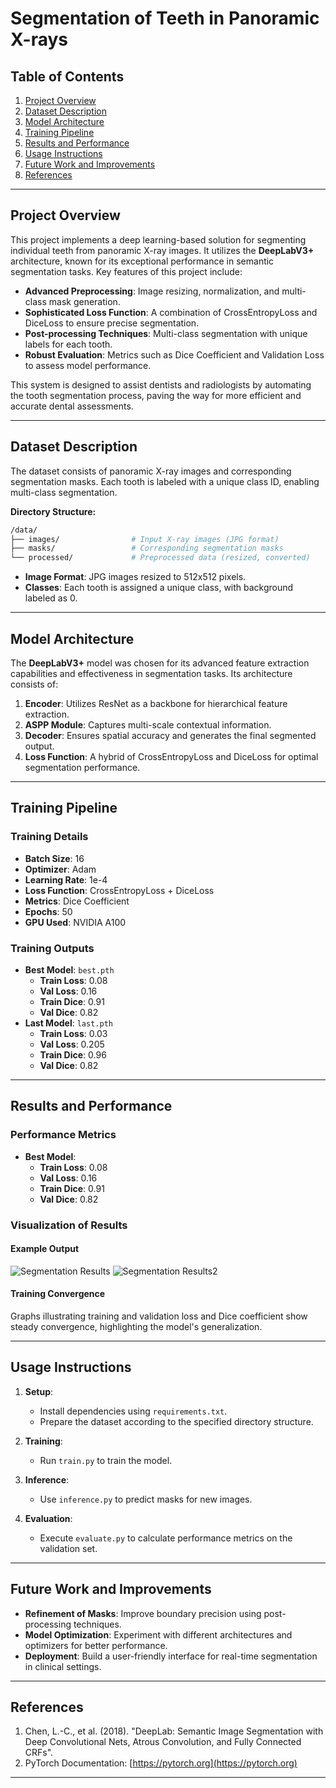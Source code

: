 # Segmentation of Teeth in Panoramic X-rays

## Table of Contents

1. [Project Overview](#project-overview)
2. [Dataset Description](#dataset-description)
3. [Model Architecture](#model-architecture)
4. [Training Pipeline](#training-pipeline)
5. [Results and Performance](#results-and-performance)
6. [Usage Instructions](#usage-instructions)
7. [Future Work and Improvements](#future-work-and-improvements)
8. [References](#references)

---

## Project Overview

This project implements a deep learning-based solution for segmenting individual teeth from panoramic X-ray images. It utilizes the **DeepLabV3+** architecture, known for its exceptional performance in semantic segmentation tasks. Key features of this project include:

- **Advanced Preprocessing**: Image resizing, normalization, and multi-class mask generation.
- **Sophisticated Loss Function**: A combination of CrossEntropyLoss and DiceLoss to ensure precise segmentation.
- **Post-processing Techniques**: Multi-class segmentation with unique labels for each tooth.
- **Robust Evaluation**: Metrics such as Dice Coefficient and Validation Loss to assess model performance.

This system is designed to assist dentists and radiologists by automating the tooth segmentation process, paving the way for more efficient and accurate dental assessments.

---

## Dataset Description

The dataset consists of panoramic X-ray images and corresponding segmentation masks. Each tooth is labeled with a unique class ID, enabling multi-class segmentation.

**Directory Structure:**

```bash
/data/
├── images/                # Input X-ray images (JPG format)
├── masks/                 # Corresponding segmentation masks
└── processed/             # Preprocessed data (resized, converted)
```

- **Image Format**: JPG images resized to 512x512 pixels.
- **Classes**: Each tooth is assigned a unique class, with background labeled as 0.

---

## Model Architecture

The **DeepLabV3+** model was chosen for its advanced feature extraction capabilities and effectiveness in segmentation tasks. Its architecture consists of:

1. **Encoder**: Utilizes ResNet as a backbone for hierarchical feature extraction.
2. **ASPP Module**: Captures multi-scale contextual information.
3. **Decoder**: Ensures spatial accuracy and generates the final segmented output.
4. **Loss Function**: A hybrid of CrossEntropyLoss and DiceLoss for optimal segmentation performance.

---

## Training Pipeline

### Training Details

- **Batch Size**: 16
- **Optimizer**: Adam
- **Learning Rate**: 1e-4
- **Loss Function**: CrossEntropyLoss + DiceLoss
- **Metrics**: Dice Coefficient
- **Epochs**: 50
- **GPU Used**: NVIDIA A100

### Training Outputs

- **Best Model**: `best.pth`
  - **Train Loss**: 0.08
  - **Val Loss**: 0.16
  - **Train Dice**: 0.91
  - **Val Dice**: 0.82
- **Last Model**: `last.pth`
  - **Train Loss**: 0.03
  - **Val Loss**: 0.205
  - **Train Dice**: 0.96
  - **Val Dice**: 0.82

---

## Results and Performance

### Performance Metrics

- **Best Model**:
  - **Train Loss**: 0.08
  - **Val Loss**: 0.16
  - **Train Dice**: 0.91
  - **Val Dice**: 0.82

### Visualization of Results

#### Example Output

![Segmentation Results](https://i.imgur.com/XmW596w.png)
![Segmentation Results2](https://i.imgur.com/5n3eirO.png)


#### Training Convergence

Graphs illustrating training and validation loss and Dice coefficient show steady convergence, highlighting the model's generalization.

---

## Usage Instructions

1. **Setup**:

   - Install dependencies using `requirements.txt`.
   - Prepare the dataset according to the specified directory structure.

2. **Training**:

   - Run `train.py` to train the model.

3. **Inference**:

   - Use `inference.py` to predict masks for new images.

4. **Evaluation**:

   - Execute `evaluate.py` to calculate performance metrics on the validation set.

---

## Future Work and Improvements

- **Refinement of Masks**: Improve boundary precision using post-processing techniques.
- **Model Optimization**: Experiment with different architectures and optimizers for better performance.
- **Deployment**: Build a user-friendly interface for real-time segmentation in clinical settings.

---

## References

1. Chen, L.-C., et al. (2018). "DeepLab: Semantic Image Segmentation with Deep Convolutional Nets, Atrous Convolution, and Fully Connected CRFs".
2. PyTorch Documentation: [https://pytorch.org](https://pytorch.org)
---

